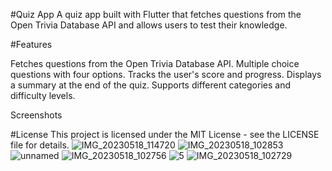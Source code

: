 #Quiz App
A quiz app built with Flutter that fetches questions from the Open Trivia Database API and allows users to test their knowledge.

#Features

Fetches questions from the Open Trivia Database API.
Multiple choice questions with four options.
Tracks the user's score and progress.
Displays a summary at the end of the quiz.
Supports different categories and difficulty levels.

Screenshots



#License
This project is licensed under the MIT License - see the LICENSE file for details.
![IMG_20230518_114720](https://github.com/Professor150/quiz_app/assets/111327972/4fefc303-d769-437c-bc4c-f519df15c5b4)
![IMG_20230518_102853](https://github.com/Professor150/quiz_app/assets/111327972/abe6dbad-7939-4b01-a65e-e57850228c57)
![unnamed](https://github.com/Professor150/quiz_app/assets/111327972/68411706-76af-4b8f-9872-2af7d6d825f2)
![IMG_20230518_102756](https://github.com/Professor150/quiz_app/assets/111327972/21d2cf42-b4b2-4a6d-bf09-67c2234dde65)
![5](https://github.com/Professor150/quiz_app/assets/111327972/1f377836-acab-4784-b152-7d139c2276dd)
![IMG_20230518_102729](https://github.com/Professor150/quiz_app/assets/111327972/066d7b9f-c120-457c-b257-ec2b825cd394)
